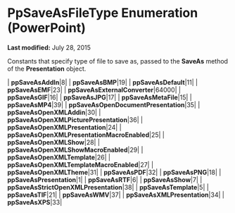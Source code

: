 
# PpSaveAsFileType Enumeration (PowerPoint)

 **Last modified:** July 28, 2015

Constants that specify type of file to save as, passed to the  **SaveAs** method of the **Presentation** object.


| **ppSaveAsAddIn**|8|
| **ppSaveAsBMP**|19|
| **ppSaveAsDefault**|11|
| **ppSaveAsEMF**|23|
| **ppSaveAsExternalConverter**|64000|
| **ppSaveAsGIF**|16|
| **ppSaveAsJPG**|17|
| **ppSaveAsMetaFile**|15|
| **ppSaveAsMP4**|39|
| **ppSaveAsOpenDocumentPresentation**|35|
| **ppSaveAsOpenXMLAddin**|30|
| **ppSaveAsOpenXMLPicturePresentation**|36|
| **ppSaveAsOpenXMLPresentation**|24|
| **ppSaveAsOpenXMLPresentationMacroEnabled**|25|
| **ppSaveAsOpenXMLShow**|28|
| **ppSaveAsOpenXMLShowMacroEnabled**|29|
| **ppSaveAsOpenXMLTemplate**|26|
| **ppSaveAsOpenXMLTemplateMacroEnabled**|27|
| **ppSaveAsOpenXMLTheme**|31|
| **ppSaveAsPDF**|32|
| **ppSaveAsPNG**|18|
| **ppSaveAsPresentation**|1|
| **ppSaveAsRTF**|6|
| **ppSaveAsShow**|7|
| **ppSaveAsStrictOpenXMLPresentation**|38|
| **ppSaveAsTemplate**|5|
| **ppSaveAsTIF**|21|
| **ppSaveAsWMV**|37|
| **ppSaveAsXMLPresentation**|34|
| **ppSaveAsXPS**|33|
